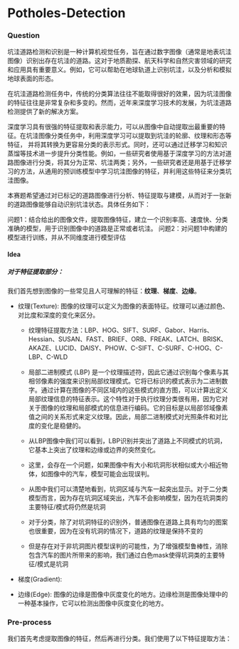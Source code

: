 # Potholes-Detection

### Question

坑洼道路检测和识别是一种计算机视觉任务，旨在通过数字图像（通常是地表坑洼图像）识别出存在坑洼的道路。这对于地质勘探、航天科学和自然灾害领域的研究和应用具有重要意义。例如，它可以帮助在地球轨道上识别坑洼，以及分析和模拟地球表面的形态。

在坑洼道路检测任务中，传统的分类算法往往不能取得很好的效果，因为坑洼图像的特征往往是非常复杂和多变的。然而，近年来深度学习技术的发展，为坑洼道路检测提供了新的解决方案。

深度学习具有很强的特征提取和表示能力，可以从图像中自动提取出最重要的特征。在坑洼图像分类任务中，利用深度学习可以提取到坑洼的轮廓、纹理和形态等特征， 并将其转换为更容易分类的表示形式。同时，还可以通过迁移学习和知识蒸馏等技术进一步提升分类性能。例如，一些研究者使用基于深度学习的方法对道路图像进行分类，将其分为正常、坑洼两类；另外，一些研究者还是用基于迁移学习的方法，从通用的预训练模型中学习坑洼图像的特征，并利用这些特征来分类坑洼图像。

本赛题希望通过对已标记的道路图像进行分析、特征提取与建模，从而对于一张新的道路图像能够自动识别坑洼状态。具体任务如下：

问题1：结合给出的图像文件，提取图像特征，建立一个识别率高、速度快、分类准确的模型，用于识别图像中的道路是正常或者坑洼。
问题2：对问题1中构建的模型进行训练，并从不同维度进行模型评估

#### Idea

##### 对于特征提取部分：

我们首先想到图像的一些常见且人可理解的特征：**纹理**、**梯度**、**边缘**。

* 纹理(Texture): 图像的纹理可以定义为图像的表面特征。纹理可以通过颜色、对比度和深度的变化来区分。
        
    + 纹理特征提取方法：LBP、HOG、SIFT、SURF、Gabor、Harris、Hessian、SUSAN、FAST、BRIEF、ORB、FREAK、LATCH、BRISK、AKAZE、LUCID、DAISY、PHOW、C-SIFT、C-SURF、C-HOG、C-LBP、C-WLD
    
    + 局部二进制模式 (LBP) 是一个纹理描述符，因此它通过识别每个像素与其相邻像素的强度来识别局部纹理模式。它将已标识的模式表示为二进制数字。通过计算在图像的不同区域内的这些模式的直方图，可以计算出定义局部纹理信息的特征表示。这个特性对于执行纹理分类很有用，因为它对关于图像的纹理和局部模式的信息进行编码。它的目标是以局部邻域像素值之间的关系形式来定义纹理。因此，局部二进制模式对光照条件和对比度的变化是稳健的。

    + 从LBP图像中我们可以看到，LBP识别并突出了道路上不同模式的坑洞，它基本上突出了纹理和边缘或边界的突然变化。
  
    + 这里，会存在一个问题，如果图像中有大小和坑洞形状相似或大小相近物体，如图像中的汽车，模型可能会出现误判。

    + 从图中我们可以清楚地看到，坑洞区域与汽车一起突出显示。对于二分类模型而言，因为存在坑洞区域突出，汽车不会影响模型，因为在坑洞类的主要特征/模式将仍然是坑洞
    
    + 对于分类，除了对坑洞特征的识别外，普通图像在道路上具有均匀的图案也很重要，因为在没有坑洞的情况下，道路的纹理是保持不变的  

    + 但是存在对于非坑洞图片模型误判的可能性，为了增强模型鲁棒性，消除包含汽车的图片所带来的影响，我们通过白色mask使得坑洞类的主要特征/模式是坑洞 

* 梯度(Gradient): 

* 边缘(Edge): 图像的边缘是图像中灰度变化的地方。边缘检测是图像处理中的一种基本操作，它可以检测出图像中灰度变化的地方。
    
### Pre-process

我们首先考虑提取图像的特征，然后再进行分类。我们使用了以下特征提取方法：
